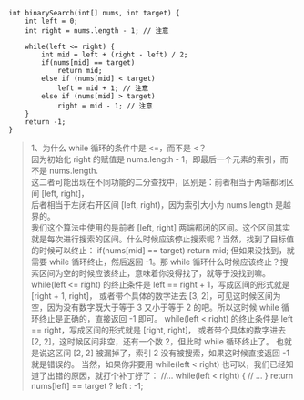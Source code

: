 ```commandline
int binarySearch(int[] nums, int target) {
    int left = 0; 
    int right = nums.length - 1; // 注意

    while(left <= right) {
        int mid = left + (right - left) / 2;
        if(nums[mid] == target)
            return mid; 
        else if (nums[mid] < target)
            left = mid + 1; // 注意
        else if (nums[mid] > target)
            right = mid - 1; // 注意
    }
    return -1;
}
```

>1、为什么 while 循环的条件中是 <=，而不是 <？</br>
> 因为初始化 right 的赋值是 nums.length - 1，即最后一个元素的索引，而不是 nums.length.</br>
> 这二者可能出现在不同功能的二分查找中，区别是：前者相当于两端都闭区间 [left, right]，</br>
> 后者相当于左闭右开区间 [left, right)，因为索引大小为 nums.length 是越界的。 </br>
> 我们这个算法中使用的是前者 [left, right] 两端都闭的区间。这个区间其实就是每次进行搜索的区间。什么时候应该停止搜索呢？当然，找到了目标值的时候可以终止：
    if(nums[mid] == target)
       return mid; 
>但如果没找到，就需要 while 循环终止，然后返回 -1。那 while 循环什么时候应该终止？搜索区间为空的时候应该终止，意味着你没得找了，就等于没找到嘛。
>while(left <= right) 的终止条件是 left == right + 1，写成区间的形式就是 [right + 1, right]，
>或者带个具体的数字进去 [3, 2]，可见这时候区间为空，因为没有数字既大于等于 3 又小于等于 2 的吧。所以这时候 while 循环终止是正确的，直接返回 -1 即可。
>while(left < right) 的终止条件是 left == right，写成区间的形式就是 [right, right]，
>或者带个具体的数字进去 [2, 2]，这时候区间非空，还有一个数 2，但此时 while 循环终止了。
>也就是说这区间 [2, 2] 被漏掉了，索引 2 没有被搜索，如果这时候直接返回 -1 就是错误的。
>当然，如果你非要用 while(left < right) 也可以，我们已经知道了出错的原因，就打个补丁好了：
    //...
    while(left < right) {
        // ...
    }
    return nums[left] == target ? left : -1;


